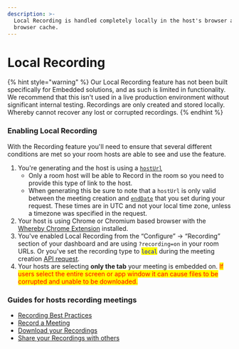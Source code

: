 ```yaml
---
description: >-
  Local Recording is handled completely locally in the host's browser and
  browser cache.
---
```


# Local Recording

{% hint style="warning" %}
Our Local Recording feature has not been built specifically for Embedded solutions, and as such is limited in functionality. We recommend that this isn't used in a live production environment without significant internal testing. Recordings are only created and stored locally. Whereby cannot recover any lost or corrupted recordings.
{% endhint %}

### Enabling Local Recording

With the Recording feature you'll need to ensure that several different conditions are met so your room hosts are able to see and use the feature.

1. You're generating and the host is using a [`hostUrl`](../../user-roles-and-privileges.md)
   * Only a room host will be able to Record in the room so you need to provide this type of link to the host.
   * When generating this be sure to note that a `hostUrl` is only valid between the meeting creation and [`endDate`](../../creating-and-deleting-rooms/) that you set during your request. These times are in UTC and not your local time zone, unless a timezone was specified in the request.
2. Your host is using Chrome or Chromium based browser with the [Whereby Chrome Extension](https://chrome.google.com/webstore/detail/whereby/bbpjcfkgapecndkanjcojnldopjlnmjk) installed.
3. You've enabled Local Recording from the “Configure” → “Recording” section of your dashboard and are using `?recording=on` in your room URLs. Or you've set the recording type to <mark style="color:blue;">`local`</mark> during the meeting creation [API request](../../whereby-rest-api-reference.md#create-meeting).
4. Your hosts are selecting **only the tab** your meeting is embedded on. <mark style="color:red;">If users select the entire screen or app window it can cause files to be corrupted and unable to be downloaded.</mark>

### Guides for hosts recording meetings

* [Recording Best Practices](https://whereby.helpscoutdocs.com/article/480-recording-best-practices)
* [Record a Meeting](https://whereby.helpscoutdocs.com/article/479-how-to-record)
* [Download your Recordings](https://whereby.helpscoutdocs.com/article/481-download-your-recording)
* [Share your Recordings with others](https://whereby.helpscoutdocs.com/article/592-how-to-share-your-recordings)
